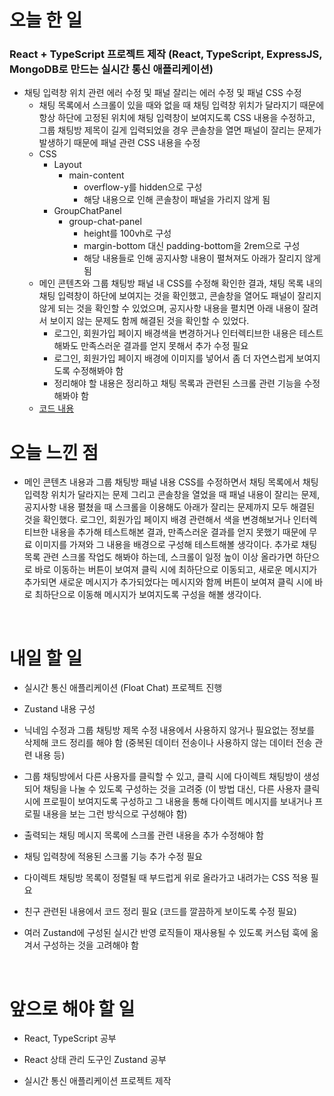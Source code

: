 # 오늘 한 일

### React + TypeScript 프로젝트 제작 (React, TypeScript, ExpressJS, MongoDB로 만드는 실시간 통신 애플리케이션)

- 채팅 입력창 위치 관련 에러 수정 및 패널 잘리는 에러 수정 및 패널 CSS 수정
  - 채팅 목록에서 스크롤이 있을 때와 없을 때 채팅 입력창 위치가 달라지기 때문에 항상 하단에 고정된 위치에 채팅 입력창이 보여지도록 CSS 내용을 수정하고, 그룹 채팅방 제목이 길게 입력되었을 경우 콘솔창을 열면 패널이 잘리는 문제가 발생하기 때문에 패널 관련 CSS 내용을 수정
  - CSS
    - Layout
      - main-content
        - overflow-y를 hidden으로 구성
        - 해당 내용으로 인해 콘솔창이 패널을 가리지 않게 됨
    - GroupChatPanel
      - group-chat-panel
        - height를 100vh로 구성
        - margin-bottom 대신 padding-bottom을 2rem으로 구성
        - 해당 내용들로 인해 공지사항 내용이 펼쳐져도 아래가 잘리지 않게 됨
  - 메인 콘텐츠와 그룹 채팅방 패널 내 CSS를 수정해 확인한 결과, 채팅 목록 내의 채팅 입력창이 하단에 보여지는 것을 확인했고, 콘솔창을 열어도 패널이 잘리지 않게 되는 것을 확인할 수 있었으며, 공지사항 내용을 펼치면 아래 내용이 잘려서 보이지 않는 문제도 함께 해결된 것을 확인할 수 있었다.
    - 로그인, 회원가입 페이지 배경색을 변경하거나 인터렉티브한 내용은 테스트해봐도 만족스러운 결과를 얻지 못해서 추가 수정 필요
    - 로그인, 회원가입 페이지 배경에 이미지를 넣어서 좀 더 자연스럽게 보여지도록 수정해봐야 함
    - 정리해야 할 내용은 정리하고 채팅 목록과 관련된 스크롤 관련 기능을 수정해봐야 함
  - [코드 내용](https://github.com/jeongsangtae/float-chat/commit/c7167792cc7b1658859fa33de6506889b637790f)

# 오늘 느낀 점

- 메인 콘텐츠 내용과 그룹 채팅방 패널 내용 CSS를 수정하면서 채팅 목록에서 채팅 입력창 위치가 달라지는 문제 그리고 콘솔창을 열었을 때 패널 내용이 잘리는 문제, 공지사항 내용 펼쳤을 때 스크롤을 이용해도 아래가 잘리는 문제까지 모두 해결된 것을 확인했다. 로그인, 회원가입 페이지 배경 관련해서 색을 변경해보거나 인터렉티브한 내용을 추가해 테스트해본 결과, 만족스러운 결과를 얻지 못했기 때문에 무료 이미지를 가져와 그 내용을 배경으로 구성해 테스트해볼 생각이다. 추가로 채팅 목록 관련 스크롤 작업도 해봐야 하는데, 스크롤이 일정 높이 이상 올라가면 하단으로 바로 이동하는 버튼이 보여져 클릭 시에 최하단으로 이동되고, 새로운 메시지가 추가되면 새로운 메시지가 추가되었다는 메시지와 함께 버튼이 보여져 클릭 시에 바로 최하단으로 이동해 메시지가 보여지도록 구성을 해볼 생각이다.

<br />

# 내일 할 일

- 실시간 통신 애플리케이션 (Float Chat) 프로젝트 진행

- Zustand 내용 구성

- 닉네임 수정과 그룹 채팅방 제목 수정 내용에서 사용하지 않거나 필요없는 정보를 삭제해 코드 정리를 해야 함 (중복된 데이터 전송이나 사용하지 않는 데이터 전송 관련 내용 등)

- 그룹 채팅방에서 다른 사용자를 클릭할 수 있고, 클릭 시에 다이렉트 채팅방이 생성되어 채팅을 나눌 수 있도록 구성하는 것을 고려중 (이 방법 대신, 다른 사용자 클릭 시에 프로필이 보여지도록 구성하고 그 내용을 통해 다이렉트 메시지를 보내거나 프로필 내용을 보는 그런 방식으로 구성해야 함)

- 출력되는 채팅 메시지 목록에 스크롤 관련 내용을 추가 수정해야 함

- 채팅 입력창에 적용된 스크롤 기능 추가 수정 필요

- 다이렉트 채팅방 목록이 정렬될 때 부드럽게 위로 올라가고 내려가는 CSS 적용 필요

- 친구 관련된 내용에서 코드 정리 필요 (코드를 깔끔하게 보이도록 수정 필요)

- 여러 Zustand에 구성된 실시간 반영 로직들이 재사용될 수 있도록 커스텀 훅에 옮겨서 구성하는 것을 고려해야 함

<br />

# 앞으로 해야 할 일

- React, TypeScript 공부

- React 상태 관리 도구인 Zustand 공부

- 실시간 통신 애플리케이션 프로젝트 제작
